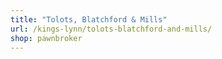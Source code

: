 ```yaml
---
title: "Tolots, Blatchford & Mills"
url: /kings-lynn/tolots-blatchford-and-mills/
shop: pawnbroker
---
```

